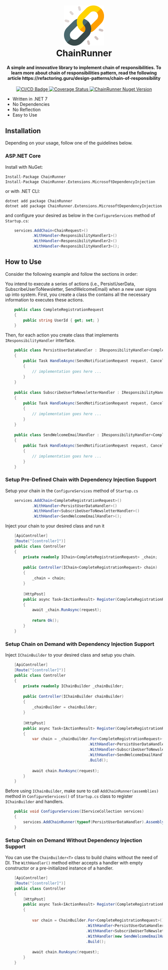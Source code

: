 <h1 align="center">
  <br>
  <a href="https://github.com/litenova/ChainRunner">
    <img src="assets/logo/chain_128x128.png">
  </a>
  <br>
  ChainRunner
  <br>
</h1>

<h4 align="center">
    A simple and innovative library to implement chain of responsibilities. To learn more about chain of responsibilities pattern, read the following article https://refactoring.guru/design-patterns/chain-of-responsibility
</h4>

<p align="center">

  <a href="https://github.com/litenova/ChainRunner/actions/workflows/release.yml">
    <img src="https://github.com/litenova/ChainRunner/actions/workflows/release.yml/badge.svg" alt="CI/CD Badge">
  </a>

   <a href='https://coveralls.io/github/litenova/ChainRunner?branch=main'>
    <img src='https://coveralls.io/repos/github/litenova/ChainRunner/badge.svg?branch=main' alt='Coverage Status' />
  </a>
  <a href="https://www.nuget.org/packages/ChainRunner">
    <img src="https://img.shields.io/nuget/vpre/ChainRunner.svg" alt="ChainRunner Nuget Version">
  </a>
</p>


* Written in .NET 7
* No Dependencies
* No Reflection
* Easy to Use

## Installation

Depending on your usage, follow one of the guidelines below.

### ASP.NET Core

Install with NuGet:

```
Install-Package ChainRunner
Install-Package ChainRunner.Extensions.MicrosoftDependencyInjection
```

or with .NET CLI:

```
dotnet add package ChainRunner
dotnet add package ChainRunner.Extensions.MicrosoftDependencyInjection
```

and configure your desired as below in the `ConfigureServices` method of `Startup.cs`:

```c#
    services.AddChain<ChainRequest>()
            .WithHandler<ResponsibilityHandler1>()
            .WithHandler<ResponsibilityHandler2>()
            .WithHandler<ResponsibilityHandler3>();
```

## How to Use

Consider the following example and follow the sections in order:

You intend to execute a series of actions (i.e., PersistUserData, SubscribeUserToNewsletter, SendWelcomeEmail) when a new user signs up into system.
First, you create a class the contains all the necessary information to executes these actions. 

```c#
    public class CompleteRegistrationRequest
    {
        public string UserId { get; set; }
    }
```

Then, for each action you create class that implements `IResponsibilityHandler` interface.

```c#
    public class PersistUserDataHandler : IResponsibilityHandler<CompleteRegistrationRequest>
    {
        public Task HandleAsync(SendNotificationRequest request, CancellationToken cancellationToken = default)
        {
            // implementation goes here ...
        }
    }
    
    public class SubscribeUserToNewsletterHandler : IResponsibilityHandler<CompleteRegistrationRequest>
    {
        public Task HandleAsync(SendNotificationRequest request, CancellationToken cancellationToken = default)
        {
            // implementation goes here ...
        }
    }
    
    public class SendWelcomeEmailHandler : IResponsibilityHandler<CompleteRegistrationRequest>
    {
        public Task HandleAsync(SendNotificationRequest request, CancellationToken cancellationToken = default)
        {
            // implementation goes here ...
        }
    }
```

### Setup Pre-Defined Chain with Dependency Injection Support

Setup your chain in the `ConfigureServices` method of `Startup.cs`

```c#
    services.AddChain<CompleteRegistrationRequest>()
            .WithHandler<PersistUserDataHandler>()
            .WithHandler<SubscribeUserToNewsletterHandler>()
            .WithHandler<SendWelcomeEmailHandler>();
```

Inject your chain to your desired class and run it

```c#
    [ApiController]
    [Route("[controller]")]
    public class Controller
    {
        private readonly IChain<CompleteRegistrationRequest> _chain;

        public Controller(IChain<CompleteRegistrationRequest> chain)
        {
            _chain = chain;
        }

        [HttpPost]
        public async Task<IActionResult> Register(CompleteRegistrationRequest request)
        {
            await _chain.RunAsync(request);

            return Ok();
        }
    }
```

### Setup Chain on Demand with Dependency Injection Support

Inject `IChainBuilder` to your desired class and setup you chain.

```c#
    [ApiController]
    [Route("[controller]")]
    public class Controller
    {
        private readonly IChainBuilder _chainBuilder;

        public Controller(IChainBuilder chainBuilder)
        {
            _chainBuilder = chainBuilder;
        }
        
        [HttpPost]
        public async Task<IActionResult> Register(CompleteRegistrationRequest request)
        {
            var chain = _chainBuilder.For<CompleteRegistrationRequest>()
                                     .WithHandler<PersistUserDataHandler>()
                                     .WithHandler<SubscribeUserToNewsletterHandler>()
                                     .WithHandler<SendWelcomeEmailHandler>()
                                     .Build();

            await chain.RunAsync(request);                 
        }
    }    
```
Before using `IChainBuilder`, make sure to call `AddChainRunner(assemblies)` method in `ConfigureServices()` of `Startup.cs` class to register `IChainBuilder` and handlers.

```c#
    public void ConfigureServices(IServiceCollection services)
    {
        services.AddChainRunner(typeof(PersistUserDataHandler).Assembly);
    }
```

### Setup Chain on Demand Without Dependency Injection Support

You can use the `ChainBuilder<T>` class to build chains without the need of DI. The `WithHandler()` method either accepts a handler with empty constructor or a pre-initialized instance of a handler.

```c#
    [ApiController]
    [Route("[controller]")]
    public class Controller
    {
        [HttpPost]
        public async Task<IActionResult> Register(CompleteRegistrationRequest request)
        {
        
            var chain = ChainBuilder.For<CompleteRegistrationRequest>()
                                    .WithHandler<PersistUserDataHandler>() // pass the handler with empty constructor
                                    .WithHandler<SubscribeUserToNewsletterHandler>() // pass the handler with empty constructor
                                    .WithHandler(new SendWelcomeEmailHandler()) // pass the handler instance 
                                    .Build();              
            
            await chain.RunAsync(request);                    
        }
    }
```

